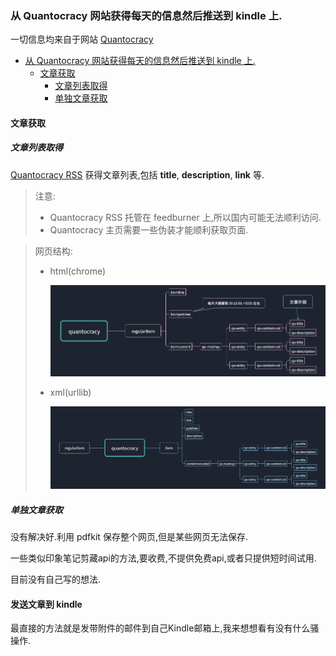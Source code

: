 ### 从 Quantocracy 网站获得每天的信息然后推送到 kindle 上.
一切信息均来自于网站 [Quantocracy](http://quantocracy.com/])

<!-- TOC depthFrom:4 depthTo:6 withLinks:1 updateOnSave:1 orderedList:0 -->

- [从 Quantocracy 网站获得每天的信息然后推送到 kindle 上.](#从-quantocracy-网站获得每天的信息然后推送到-kindle-上)
	- [文章获取](#文章获取)
		- [文章列表取得](#文章列表取得)
		- [单独文章获取](#单独文章获取)

<!-- /TOC -->

#### 文章获取
##### 文章列表取得
[Quantocracy RSS](http://feeds.feedburner.com/Quantocracy) 获得文章列表,包括 **title**, **description**, **link** 等.

> 注意:
> - Quantocracy RSS 托管在 feedburner 上,所以国内可能无法顺利访问.
> - Quantocracy 主页需要一些伪装才能顺利获取页面.

> 网页结构:
> - html(chrome)
>
> 	![quantocracy_rss](./img/quantocracy.png)
> - xml(urllib)
>
>	 ![quantocracy_xml](./img/quantocracy_xml.png)

##### 单独文章获取

没有解决好.利用 pdfkit 保存整个网页,但是某些网页无法保存.

一些类似印象笔记剪藏api的方法,要收费,不提供免费api,或者只提供短时间试用.

目前没有自己写的想法.


#### 发送文章到 kindle

最直接的方法就是发带附件的邮件到自己Kindle邮箱上,我来想想看有没有什么骚操作.
